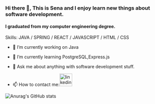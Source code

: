 ### Hi there 👋, This is Sena and I enjoy learn new things about software development.
#### I graduated from my computer engineering degree.


Skills: JAVA / SPRING / REACT / JAVASCRIPT / HTML / CSS

- 🔭 I’m currently working on Java
- 🌱 I’m currently learning PostgreSQL,Express.js 
- 💬 Ask me about anything with software development stuff. 


- 📫 How to contact me:[<img src='https://cdn.jsdelivr.net/npm/simple-icons@3.0.1/icons/linkedin.svg' alt='linkedin' height='40'>](https://www.linkedin.com/in/senanur-curum/)  




![Anurag's GitHub stats](https://github-readme-stats.vercel.app/api?username=senacurum&show_icons=true&theme=radical)


